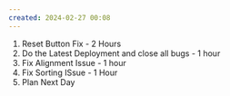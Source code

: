 ```yaml
---
created: 2024-02-27 00:08
---
```



1. Reset Button Fix - 2 Hours
2. Do the Latest Deployment and close all bugs - 1 hour
3. Fix Alignment Issue - 1 hour
4. Fix Sorting ISsue - 1 Hour
5. Plan Next Day

